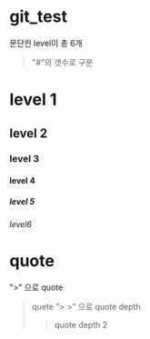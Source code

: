 # git_test

문단읜 level이 총 6개 
 > "#"의 갯수로 구분

 # level 1
 ## level 2
 ### level 3
 #### level 4
 ##### level 5
 ###### level6 


# quote
">" 으로 quote 
> quete
">  >" 으로 quote depth
>   > quote depth 2
